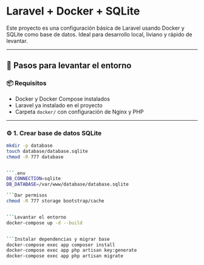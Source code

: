 # Laravel + Docker + SQLite

Este proyecto es una configuración básica de Laravel usando Docker y SQLite como base de datos. Ideal para desarrollo local, liviano y rápido de levantar.

---

## 🚀 Pasos para levantar el entorno

### 📦 Requisitos

- Docker y Docker Compose instalados
- Laravel ya instalado en el proyecto
- Carpeta `docker/` con configuración de Nginx y PHP

---

### ⚙️ 1. Crear base de datos SQLite

```bash
mkdir -p database
touch database/database.sqlite
chmod -R 777 database


```.env
DB_CONNECTION=sqlite
DB_DATABASE=/var/www/database/database.sqlite

```Dar permisos
chmod -R 777 storage bootstrap/cache


```Levantar el entorno
docker-compose up -d --build


```Instalar dependencias y migrar base
docker-compose exec app composer install
docker-compose exec app php artisan key:generate
docker-compose exec app php artisan migrate


